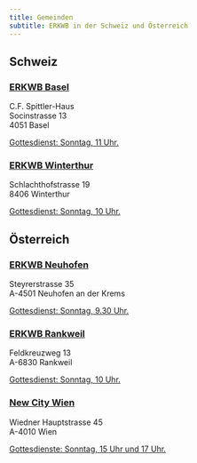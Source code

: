 ```yaml
---
title: Gemeinden
subtitle: ERKWB in der Schweiz und Österreich
---
```


## Schweiz

### [ERKWB Basel](http://basel.erkwb.ch)

C.F. Spittler-Haus  
Socinstrasse 13  
4051 Basel

[Gottesdienst: Sonntag, 11 Uhr.](http://basel.erkwb.ch/gottesdienste/)

### [ERKWB Winterthur](http://winterthur.erkwb.ch)

Schlachthofstrasse 19  
8406 Winterthur

[Gottesdienst: Sonntag, 10 Uhr.](http://winterthur.erkwb.ch/gottesdienste/)


## Österreich

### [ERKWB Neuhofen](http://www.reformiert.at/church/kirche.htm)

Steyrerstrasse 35  
A-4501 Neuhofen an der Krems

[Gottesdienst: Sonntag, 9.30 Uhr.](http://www.reformiert.at/gemeinden/gd.htm)

### [ERKWB Rankweil](http://www.reformiert.at/church/kirche.htm)

Feldkreuzweg 13  
A-6830 Rankweil

[Gottesdienst: Sonntag, 10 Uhr.](http://www.reformiert.at/gemeinden/gd.htm)

### [New City Wien](http://new.newcitywien.at/de/willkommen-ncw/)

Wiedner Hauptstrasse 45  
A-4010 Wien

[Gottesdienste: Sonntag, 15 Uhr und 17 Uhr.](http://new.newcitywien.at/de/willkommen-ncw/)
